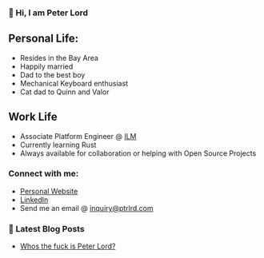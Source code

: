 ### 👋 Hi, I am Peter Lord

## Personal Life:
- Resides in the Bay Area
- Happily married
- Dad to the best boy
- Mechanical Keyboard enthusiast 
- Cat dad to Quinn and Valor

## Work Life
- Associate Platform Engineer @ [ILM][ilm]
- Currently learning Rust
- Always available for collaboration or helping with Open Source Projects
### Connect with me:

- [Personal Website][website]
- [LinkedIn][linkedin]
- Send me an email @ inquiry@ptrlrd.com

### 📕 Latest Blog Posts
<!-- BLOG-POST-LIST:START -->
- [Whos the fuck is Peter Lord?](https://medium.com/@ptrlrd/who-the-fuck-is-peter-c1bee7f23866)
<!-- BLOG-POST-LIST:END -->

[website]: https://ptrlrd.com
[twitter]: https://twitter.com/ptrlrd
[instagram]: https://instagram.com/ptrlrd
[linkedin]: https://linkedin.com/in/ptrlrd
[email]: inquiry@ptrlrd.com
[ilm]: https://www.ilm.com/
[personal_site]: https://ptrlrd.com
